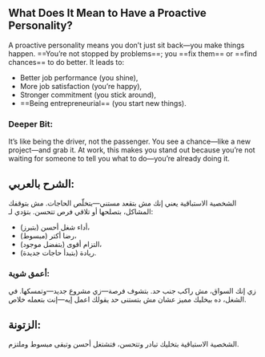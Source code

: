 ## What Does It Mean to Have a Proactive Personality?

A proactive personality means you don’t just sit back—you make things happen. ==You’re not stopped by problems==; you ==fix them== or ==find chances== to do better. It leads to:

- Better job performance (you shine),
- More job satisfaction (you’re happy),
- Stronger commitment (you stick around),
- ==Being entrepreneurial== (you start new things).

### **Deeper Bit**:
It’s like being the driver, not the passenger. You see a chance—like a new project—and grab it. At work, this makes you stand out because you’re not waiting for someone to tell you what to do—you’re already doing it.

## **الشرح بالعربي**:
الشخصية الاستباقية يعني إنك مش بتقعد مستني—بتخلّص الحاجات. مش بتوقفك المشاكل، بتصلحها أو تلاقي فرص تتحسن. بتؤدي لـ:

- أداء شغل أحسن (بتبرز)،
- رضا أكتر (مبسوط)،
- التزام أقوى (بتفضل موجود)،
- ريادة (بتبدأ حاجات جديدة).  

### **أعمق شوية**: 
زي إنك السواق، مش راكب جنب حد. بتشوف فرصة—زي مشروع جديد—وتمسكها. في الشغل، ده بيخليك مميز عشان مش بتستنى حد يقولك اعمل إيه—إنت بتعمله خلاص.

## **الزتونة**:
الشخصية الاستباقية بتخليك تبادر وتتحسن، فتشتغل أحسن وتبقى مبسوط وملتزم.